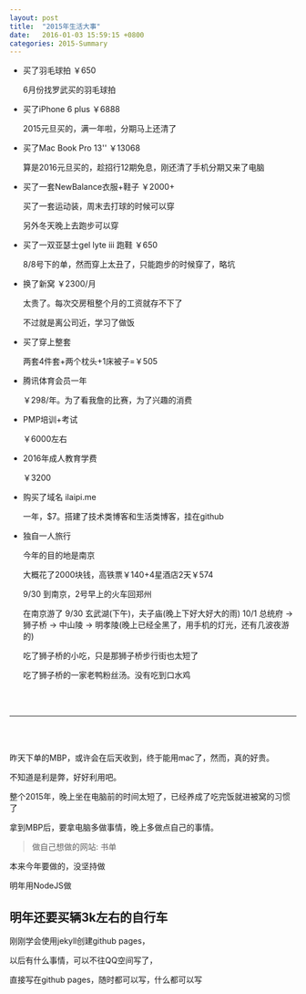 ```yaml
---
layout: post
title:  "2015年生活大事"
date:   2016-01-03 15:59:15 +0800
categories: 2015-Summary
---
```


- 买了羽毛球拍    ￥650

  6月份找罗武买的羽毛球拍

- 买了iPhone 6 plus ￥6888

  2015元旦买的，满一年啦，分期马上还清了

- 买了Mac Book Pro 13'' ￥13068

  算是2016元旦买的，趁招行12期免息，刚还清了手机分期又来了电脑

- 买了一套NewBalance衣服+鞋子 ￥2000+

  买了一套运动装，周末去打球的时候可以穿

  另外冬天晚上去跑步可以穿

- 买了一双亚瑟士gel lyte iii 跑鞋  ￥650

  8/8号下的单，然而穿上太丑了，只能跑步的时候穿了，略坑

- 换了新窝  ￥2300/月

  太贵了。每次交房租整个月的工资就存不下了

  不过就是离公司近，学习了做饭

- 买了穿上整套

  两套4件套+两个枕头+1床被子=￥505

- 腾讯体育会员一年

  ￥298/年。为了看我詹的比赛，为了兴趣的消费

- PMP培训+考试

  ￥6000左右

- 2016年成人教育学费

  ￥3200

- 购买了域名 ilaipi.me

  一年，$7。搭建了技术类博客和生活类博客，挂在github

- 独自一人旅行

  今年的目的地是南京

  大概花了2000块钱，高铁票￥140+4星酒店2天￥574
  
  9/30 到南京，2号早上的火车回郑州
  
  在南京游了
    9/30 玄武湖(下午)，夫子庙(晚上下好大好大的雨)
    10/1 总统府 -> 狮子桥 -> 中山陵 -> 明孝陵(晚上已经全黑了，用手机的灯光，还有几波夜游的)
  
  吃了狮子桥的小吃，只是那狮子桥步行街也太短了
  
  吃了狮子桥的一家老鸭粉丝汤。没有吃到口水鸡

<br/><br/>

----------

<br/><br/>

昨天下单的MBP，或许会在后天收到，终于能用mac了，然而，真的好贵。

不知道是利是弊，好好利用吧。

整个2015年，晚上坐在电脑前的时间太短了，已经养成了吃完饭就进被窝的习惯了

拿到MBP后，要拿电脑多做事情，晚上多做点自己的事情。

> 做自己想做的网站: 书单

  本来今年要做的，没坚持做

  明年用NodeJS做

## 明年还要买辆3k左右的自行车

刚刚学会使用jekyll创建github pages，

以后有什么事情，可以不往QQ空间写了，

直接写在github pages，随时都可以写，什么都可以写
